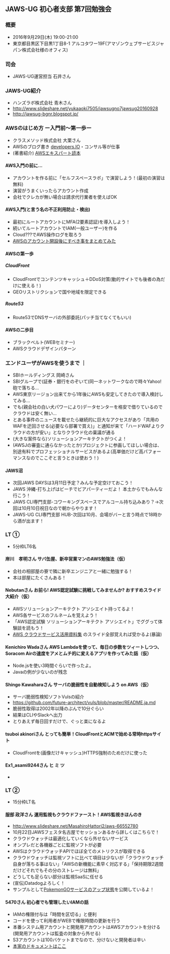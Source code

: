 JAWS-UG 初心者支部 第7回勉強会
-----

### 概要
* 2016年9月29日(木) 19:00-21:00
* 東京都目黒区下目黒1丁目8-1 アルコタワー19F(アマゾンウェブサービスジャパン株式会社様のオフィス)

### 司会
* JAWS-UG運営担当 石井さん

### JAWS-UG紹介
* ハンズラボ株式会社 青木さん
*  http://www.slideshare.net/yukaaoki7505/jawsugno7jawsug20160928
* http://jawsug-bgnr.blogspot.jp/

### AWSのはじめ方 ー入門前〜第一歩ー
* クラスメソッド株式会社 大栗さん
* AWSのブログ書き [developers.IO](http://dev.classmethod.jp/)・コンサル等が仕事
* (著書紹介) [AWSエキスパート読本](https://www.amazon.co.jp/AWS%E3%82%A8%E3%82%AD%E3%82%B9%E3%83%91%E3%83%BC%E3%83%88%E9%A4%8A%E6%88%90%E8%AA%AD%E6%9C%AC-Amazon-Services%E3%81%AB%E6%9C%80%E9%81%A9%E5%8C%96%E3%81%95%E3%82%8C%E3%81%9F%E3%82%A2%E3%83%BC%E3%82%AD%E3%83%86%E3%82%AF%E3%83%81%E3%83%A3%E3%82%92%E6%89%8B%E3%81%AB%E5%85%A5%E3%82%8C%E3%82%8B-Software-Design/dp/4774179922)

#### AWS入門の前に…
* アカウントを作る前に「セルフスペースラボ」で演習しよう！(最初の演習は無料)
* 演習がうまくいったらアカウント作成
* 会社でクレカが無い場合は請求代行業者を使えばOK

#### AWS入門(と言う名の不正利用防止・検出)
* 最初にルートアカウントにMFA(2要素認証)を導入しよう！
* 続いてルートアカウントでIAM(一般ユーザー)を作る
* Cloud???でAWS操作ログを取ろう
* [AWSのアカウント開設後にすべき事をまとめてみた](http://dev.classmethod.jp/cloud/aws/after_get_aws_account/)

#### AWSの第一歩
##### CloudFront
* CloudFrontでコンテンツキャッシュ＋DDoS対策(動的サイトでも後者の為だけに使える！)
* GEOリストリクションで国や地域を限定できる
##### Route53
* Route53でDNSサーバの外部委託(パッチ当てなくてもいい)

#### AWSの二歩目
* ブラックベルト(WEBセミナー)
* AWSクラウドデザインパターン

### エンドユーザがAWSを使うまで ｜
* SBIホールディングス 岡崎さん
* SBIグループで(証券・銀行をのぞいて)同一ネットワークなので時々Yahoo!砲で落ちる…
* AWS東京リージョン出来てから1年後にAWSも安定してきたので導入検討してみる…
* でも(親会社の白い犬パワーにより)データセンターを格安で借りているのでクラウドは安く無い…
* とある事件のニュースを載せたら継続的に巨大なアクセスがあり「共用のWAFを迂回させる(必要なら部署で買え)」と通知が来て「ハードWAFよりクラウドの方が安い」となりクラウド化の稟議が通る
* (大きな案件なら)ソリューションアーキテクトがつくよ！
* (AWSJの審査に通らなかったとか)プロジェクトに参画してほしい場合は、別途有料でプロフェッショナルサービスがあるよ(高単価だけど高パフォーマンスなのでここぞと言うときは使おう！)

#### JAWS沼
* 次回JAWS DAYSは3月11日予定？みんな予定空けておこう！
* JAWS 沖縄-打ち上げはビーチでビアパーティーだよ！ 本土からでもみんな行こう！
* JAWS CLI専門支部-コワーキングスペースでアルコール持ち込みあり？->次回は10月10日祝日なので朝からやります！
* JAWS-UG CLI専門支部 HUB-次回は10月、会場がバーと言う時点で18時から酒が出ます！

### LT ①
* 5分枠LT6名

#### 岸川　孝明さん	サバ缶屋、新卒営業マンのAWS勉強法（仮）
* 会社の相部屋の寮で隣に新卒エンジニアと一緒に勉強する！
* 本は部屋にたくさんある！

#### Nebutanさん	お前ら! AWS認定試験に挑戦してみませんか? おすすめスライド大紹介（仮）
* AWSソリューションアーキテクト アソシエイト持ってるよ！
* AWS各サービスのフルネームを覚えよう！
* 「AWS認定試験 ソリューションアーキテクト アソシエイト」でググって体験談を読もう！
* [AWS クラウドサービス活用資料集](https://aws.amazon.com/jp/aws-jp-introduction/) のスライド全部覚えれば受かるよ(暴論)

#### Kenichiro Wadaさん	AWS Lambdaを使って、毎日の歩数をツィートしつつ、Soracom Airの速度をアメとムチ的に変えるアプリを作ってみた話（仮）
* Node.jsを使い3時間ぐらいで作ったよ。
* Javaの例が少ないのが残念

#### Shingo Kawaharaさん	サーバの脆弱性を自動検知しよう on AWS（仮）
* サーバ脆弱性検知ソフトVulsの紹介
* https://github.com/future-architect/vuls/blob/master/README.ja.md
* 脆弱性取得は2002年以降のぶんで10分ぐらい
* 結果はCLIやSlackへ出力
* とりあえず毎日回すだけで、ぐっと楽になるよ

#### tsuboi akinoriさん	とっても簡単！CloudFrontとACMで始める常時httpsサイト
* CloudFrontを(画像だけキャッシュ)HTTPS強制のためだけに使った

#### Ex1_asami9244さん	ヒ ミ ツ
*


### LT ②
* 15分枠LT名

#### 服部 政洋さん	運用監視もクラウドファースト！AWS監視きほんのき
* http://www.slideshare.net/MasahiroHattori2/aws-66552780
* 10月22日JAWSフェスタ名古屋でセッションあるから詳しくはこちらで！
* クラウドウォッチは最適化していくなら外せないサービス
* オンプレだと各機器ごとに監視ソフトが必要
* AWSはクラウドウォッチAPIでほぼ全てのメトリクスが取得できる
* クラウドウォッチは監視ソフトに比べて項目は少ないが「クラウドウォッチ自身が落ちる事はない」「AWSの新機能に素早く対応する」「保持期限2週間だけどそれでもその分のストレージは無料」
* どうしても足らない部分は監視SaaSに任せる
* (宣伝)Datadogよろしく！
* サンプルとして[PokemonGOサービスのアップ状態](http://ispokemongodownornot.com/)を公開しているよ！

#### 5470さん	初心者でも管理したいIAMの話
* IAMの権限付与は「時間を区切る」と便利
* コードを使って利用者がWEBで権限時間の更新を行う
* 本番システム用アカウントと開発用アカウントはAWSアカウントを分ける(開発用アカウントは監査の対象から外せる)
* S3アカウントは100バケットまでなので、分けないと開発者は辛い
* [本家のドキュメントはここ](http://docs.aws.amazon.com/ja_jp/IAM/latest/UserGuide/best-practices.html)
